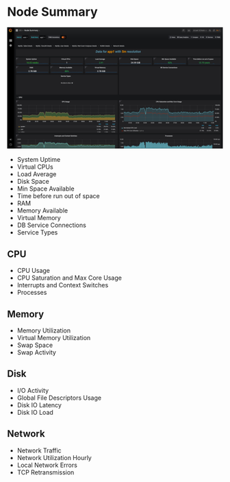 # Node Summary

![image](../_images/PMM_Node_Summary.jpg)

- System Uptime
- Virtual CPUs
- Load Average
- Disk Space
- Min Space Available
- Time before run out of space
- RAM
- Memory Available
- Virtual Memory
- DB Service Connections
- Service Types

## CPU

- CPU Usage
- CPU Saturation and Max Core Usage
- Interrupts and Context Switches
- Processes

## Memory

- Memory Utilization
- Virtual Memory Utilization
- Swap Space
- Swap Activity

## Disk

- I/O Activity
- Global File Descriptors Usage
- Disk IO Latency
- Disk IO Load

## Network

- Network Traffic
- Network Utilization Hourly
- Local Network Errors
- TCP Retransmission
